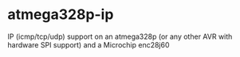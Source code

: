atmega328p-ip
=============

IP (icmp/tcp/udp) support on an atmega328p (or any other AVR with hardware SPI support) and a Microchip enc28j60

